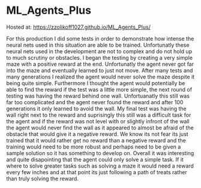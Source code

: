 # ML_Agents_Plus

Hosted at: https://zzolikoff1027.github.io/ML_Agents_Plus/

For this production I did some tests in order to demonstrate how intense the neural nets used in this situation are able to be trained. Unfortunatly these neural nets used in the development are not to complex and do not hold up to much scrutiny or obstacles. I began the testing by creating a very simple maze with a positive reward at the end. Unfortunatly the agent never got far into the maze and eventually learned to just not move. After many tests and many generations I realized the agent would never solve the maze despite it being quite simple. Furthermore I thought the agent would potentially be able to find the reward if the test was a little more simple, the next round of testing was having the reward behind one wall. Unfortuanatly this still was far too complicated and the agent never found the reward and after 100 generations it only learned to avoid the wall. My final test was having the wall right next to the reward and suprisingly this still was a difficult task for the agent and if the reward was not level with or slightly infront of the wall the agent would never find the wall as it appeared to almost be afraid of the obstacle that would give it a negative reward. We know its not fear its just trained that it would rather get no reward than a negative reward and the training would need to be more robust and perhaps need to be given a sample solution so it has something to develop on. Overall it was interesting and quite disapointing that the agent could only solve a simple task. If it where to solve greater tasks such as solving a maze it would need a reward every few inches and at that point its just following a path of treats rather than truly solving the reward.
